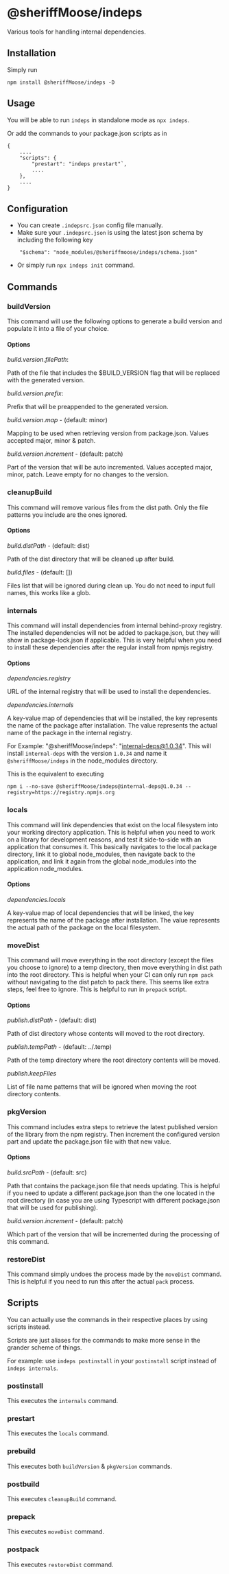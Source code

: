 # @sheriffMoose/indeps
Various tools for handling internal dependencies.

## Installation
Simply run
```
npm install @sheriffMoose/indeps -D
```

## Usage
You will be able to run `indeps` in standalone mode as `npx indeps`.

Or add the commands to your package.json scripts as in 
```
{
    ....
    "scripts": {
        "prestart": "indeps prestart"`,
        ....
    },
    ....
}
```

## Configuration
- You can create `.indepsrc.json` config file manually.
- Make sure your `.indepsrc.json` is using the latest json schema by including the following key
```
    "$schema": "node_modules/@sheriffmoose/indeps/schema.json"
```
- Or simply run `npx indeps init` command.

## Commands

### buildVersion
This command will use the following options to generate a build version and populate it into a file of your choice.
#### Options
*build.version.filePath*: 

Path of the file that includes the $BUILD_VERSION flag that will be replaced with the generated version.

*build.version.prefix*: 

Prefix that will be preappended to the generated version.

*build.version.map* -  (default: minor)

Mapping to be used when retrieving version from package.json. Values accepted major, minor & patch.

*build.version.increment* - (default: patch)

Part of the version that will be auto incremented. Values accepted major, minor, patch. Leave empty for no changes to the version.
    
### cleanupBuild
This command will remove various files from the dist path. Only the file patterns you include are the ones ignored.

#### Options
*build.distPath* -  (default: dist)

Path of the dist directory that will be cleaned up after build.

*build.files* - (default: [])

Files list that will be ignored during clean up. You do not need to input full names, this works like a glob.

### internals
This command will install dependencies from internal behind-proxy registry. The installed dependencies will not be added to package.json, but they will show in package-lock.json if applicable. This is very helpful when you need to install these dependencies after the regular install from npmjs registry.

#### Options
*dependencies.registry*

URL of the internal registry that will be used to install the dependencies.

*dependencies.internals*

A key-value map of dependencies that will be installed, the key represents the name of the package after installation. The value represents the actual name of the package in the internal registry.

For Example: "@sheriffMoose/indeps": "internal-deps@1.0.34". This will install `internal-deps` with the version `1.0.34` and name it `@sheriffMoose/indeps` in the node_modules directory.

This is the equivalent to executing
```
npm i --no-save @sheriffMoose/indeps@internal-deps@1.0.34 --registry=https://registry.npmjs.org
```

### locals
This command will link dependencies that exist on the local filesystem into your working directory application. This is helpful when you need to work on a library for development reasons, and test it side-to-side with an application that consumes it. This basically navigates to the local package directory, link it to global node_modules, then navigate back to the application, and link it again from the global node_modules into the application node_modules.

#### Options
*dependencies.locals*

A key-value map of local dependencies that will be linked, the key represents the name of the package after installation. The value represents the actual path of the package on the local filesystem.


### moveDist
This command will move everything in the root directory (except the files you choose to ignore) to a temp directory, then move everything in dist path into the root directory. This is helpful when your CI can only run `npm pack` without navigating to the dist patch to pack there. This seems like extra steps, feel free to ignore. This is helpful to run in `prepack` script.

#### Options
*publish.distPath* - (default: dist)

Path of dist directory whose contents will moved to the root directory.

*publish.tempPath* - (default: ../.temp)

Path of the temp directory where the root directory contents will be moved.

*publish.keepFiles* 

List of file name patterns that will be ignored when moving the root directory contents. 


### pkgVersion
This command includes extra steps to retrieve the latest published version of the library from the npm registry. Then increment the configured version part and update the package.json file with that new value.

#### Options
*build.srcPath* - (default: src)

Path that contains the package.json file that needs updating. This is helpful if you need to update a different package.json than the one located in the root directory (in case you are using Typescript with different package.json that will be used for publishing).

*build.version.increment* - (default: patch)

Which part of the version that will be incremented during the processing of this command.

### restoreDist
This command simply undoes the process made by the `moveDist` command. This is helpful if you need to run this after the actual `pack` process.

## Scripts
You can actually use the commands in their respective places by using scripts instead.

Scripts are just aliases for the commands to make more sense in the grander scheme of things.

For example: use `indeps postinstall` in your `postinstall` script instead of `indeps internals`.

### postinstall
This executes the `internals` command.

### prestart
This executes the `locals` command.

### prebuild
This executes both `buildVersion` & `pkgVersion` commands.

### postbuild
This executes `cleanupBuild` command.

### prepack
This executes `moveDist` command.

### postpack
This executes `restoreDist` command.